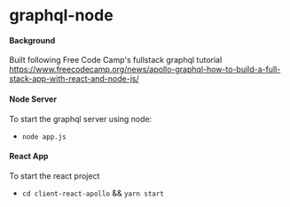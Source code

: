 # graphql-node

#### Background
Built following Free Code Camp's fullstack graphql tutorial
https://www.freecodecamp.org/news/apollo-graphql-how-to-build-a-full-stack-app-with-react-and-node-js/

#### Node Server
To start the graphql server using node:
- `node app.js`

#### React App
To start the react project
- `cd client-react-apollo` && `yarn start`
